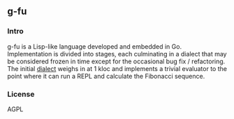 ## g-fu

### Intro
g-fu is a Lisp-like language developed and embedded in Go. Implementation is divided into stages, each culminating in a dialect that may be considered frozen in time except for the occasional bug fix / refactoring. The initial [dialect](https://github.com/codr7/g-fu/tree/master/v1) weighs in at 1 kloc and implements a trivial evaluator to the point where it can run a REPL and calculate the Fibonacci sequence.

### License
AGPL